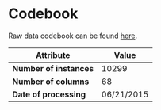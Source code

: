 # Codebook

Raw data codebook can be found [here](http://archive.ics.uci.edu/ml/datasets/Human+Activity+Recognition+Using+Smartphones).

| Attribute           | Value |
|---------------------|---------|
| **Number of instances** | 10299 |
| **Number of columns**  | 68 |
| **Date of processing** | 06/21/2015 |


